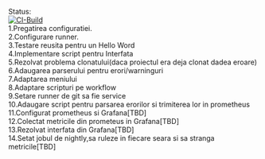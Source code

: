 Status:<br>
[![CI-Build](https://github.com/AlexandruMoldoveanu/FinalState/actions/workflows/build.yml/badge.svg)](https://github.com/AlexandruMoldoveanu/FinalState/actions/workflows/build.yml)<br>
1.Pregatirea configuratiei.<br>
2.Configurare runner.<br>
3.Testare reusita pentru un Hello Word<br>
4.Implementare script pentru Interfata<br>
5.Rezolvat problema clonatului(daca proiectul era deja clonat dadea eroare)<br>
6.Adaugarea parserului pentru erori/warninguri<br>
7.Adaptarea meniului<br>
8.Adaptare scripturi pe workflow<br>
9.Setare runner de git sa fie service<br>
10.Adaugare script pentru parsarea erorilor si trimiterea lor in prometheus<br>
11.Configurat prometheus si Grafana[TBD]<br>
12.Colectat metricile din prometeus in Grafana[TBD]<br>
13.Rezolvat interfata din Grafana[TBD]<br>
14.Setat jobul de nightly,sa ruleze in fiecare seara si sa stranga metricile[TBD]<br>


<br>
